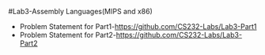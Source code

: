 #Lab3-Assembly Languages(MIPS and x86)
  - Problem Statement for Part1-https://github.com/CS232-Labs/Lab3-Part1
  - Problem Statement for Part2-https://github.com/CS232-Labs/Lab3-Part2
